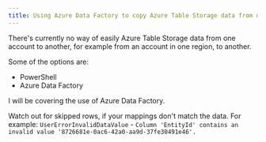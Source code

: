 ```yaml
---
title: Using Azure Data Factory to copy Azure Table Storage data from one account to another
---
```


There's currently no way of easily Azure Table Storage data from one account to another, for example from an account in one region, to another.

Some of the options are:

- PowerShell
- Azure Data Factory

I will be covering the use of Azure Data Factory.

Watch out for skipped rows, if your mappings don't match the data. For example: `UserErrorInvalidDataValue` - `Column 'EntityId' contains an invalid value '8726681e-0ac6-42a0-aa9d-37fe30491e46'.`
